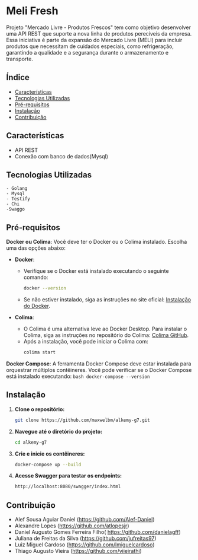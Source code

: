 # Meli Fresh

 Projeto "Mercado Livre - Produtos Frescos" tem como objetivo desenvolver uma API REST que suporte a nova linha de produtos perecíveis da empresa. Essa iniciativa é parte da expansão do Mercado Livre (MELI) para incluir produtos que necessitam de cuidados especiais, como refrigeração, garantindo a qualidade e a segurança durante o armazenamento e transporte.

## Índice

- [Características](#características)
- [Tecnologias Utilizadas](#tecnologias-utilizadas)
- [Pré-requisitos](#pré-requisitos)
- [Instalação](#instalação)
- [Contribuição](#contribuição)


## Características

  - API REST
  - Conexão com banco de dados(Mysql)

## Tecnologias Utilizadas

    - Golang
    - Mysql
    - Testify
    - Chi
    -Swaggo

## Pré-requisitos

**Docker ou Colima**: Você deve ter o Docker ou o Colima instalado. Escolha uma das opções abaixo:

   - **Docker**: 
     - Verifique se o Docker está instalado executando o seguinte comando:
       ```bash
       docker --version
       ```
     - Se não estiver instalado, siga as instruções no site oficial: [Instalação do Docker](https://docs.docker.com/get-docker/).

   - **Colima**:
     - O Colima é uma alternativa leve ao Docker Desktop. Para instalar o Colima, siga as instruções no repositório do Colima: [Colima GitHub](https://github.com/abiosoft/colima).
     - Após a instalação, você pode iniciar o Colima com:
       ```bash
       colima start
       ```

**Docker Compose**: A ferramenta Docker Compose deve estar instalada para orquestrar múltiplos contêineres. Você pode verificar se o Docker Compose está instalado executando:
       ```bash
       docker-compose --version
       ```

## Instalação

1. **Clone o repositório:**
   ```bash
   git clone https://github.com/maxwelbm/alkemy-g7.git
   ```
2. **Navegue até o diretório do projeto:**
   ```bash
   cd alkemy-g7
   ```
3. **Crie e inicie os contêineres:**
   ```bash
   docker-compose up --build
   ```
4. **Acesse Swagger para testar os endpoints:**
   ```bash
   http://localhost:8080/swagger/index.html
   ```

## Contribuição
- Alef Sousa Aguiar Daniel (https://github.com/Alef-Daniel)
- Alexandre Lopes (https://github.com/atlopesjr)
- Daniel Augusto Gomes Ferreira Filho( https://github.com/danielagff)
- Juliana de Freitas da Silva (https://github.com/jufreitas97)
- Luiz Miguel Cardoso (https://github.com/lmiguelcardoso)
- Thiago Augusto Vieira (https://github.com/viieirathi)





